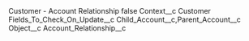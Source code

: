 <?xml version="1.0" encoding="UTF-8"?>
<CustomMetadata xmlns="http://soap.sforce.com/2006/04/metadata" xmlns:xsi="http://www.w3.org/2001/XMLSchema-instance" xmlns:xsd="http://www.w3.org/2001/XMLSchema">
    <label>Customer - Account Relationship</label>
    <protected>false</protected>
    <values>
        <field>Context__c</field>
        <value xsi:type="xsd:string">Customer</value>
    </values>
    <values>
        <field>Fields_To_Check_On_Update__c</field>
        <value xsi:type="xsd:string">Child_Account__c,Parent_Account__c</value>
    </values>
    <values>
        <field>Object__c</field>
        <value xsi:type="xsd:string">Account_Relationship__c</value>
    </values>
</CustomMetadata>
